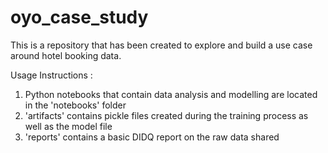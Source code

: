 # oyo_case_study

This is a repository that has been created to explore and build a use case around hotel booking data.

Usage Instructions :

1. Python notebooks that contain data analysis and modelling are located in the 'notebooks' folder
2. 'artifacts' contains pickle files created during the training process as well as the model file
3. 'reports' contains a basic DIDQ report on the raw data shared
